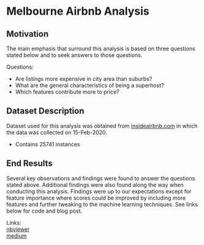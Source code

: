 # Melbourne Airbnb Analysis

## Motivation

The main emphasis that surround this analysis is based on three questions stated below and to seek answers to those questions.

Questions:
* Are listings more expensive in city area than suburbs?
* What are the general characteristics of being a superhost?
* Which features contribute more to price?

## Dataset Description

Dataset used for this analysis was obtained from [insideairbnb.com](http://insideairbnb.com/get-the-data.html) in which the data was collected on 15-Feb-2020.
* Contains 25741 instances

## End Results

Several key observations and findings were found to answer the questions stated above. Additional findings were also found along the way when conducting this analysis. Findings were up to our expectations except for feature importance where scores could be improved by including more features and further tweaking to the machine learning techniques. See links below for code and blog post.

Links:\
[nbviewer](https://nbviewer.jupyter.org/github/mxcodeyard/melbourne_airbnb/blob/master/v2/melbourne_airbnb_v2.ipynb)\
[medium](https://medium.com/@mtang1/melbourne-airbnb-analysis-8fddc1c020ef)



